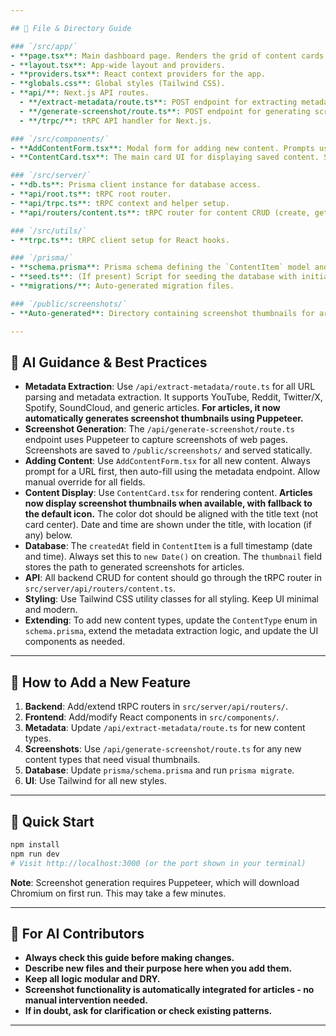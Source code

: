 ```yaml
---

## 📁 File & Directory Guide

### `/src/app/`
- **page.tsx**: Main dashboard page. Renders the grid of content cards and handles layout.
- **layout.tsx**: App-wide layout and providers.
- **providers.tsx**: React context providers for the app.
- **globals.css**: Global styles (Tailwind CSS).
- **api/**: Next.js API routes.
  - **/extract-metadata/route.ts**: POST endpoint for extracting metadata from pasted URLs (YouTube, Reddit, Twitter, etc.). Uses Cheerio for scraping and supports YouTube API if configured. **Now generates screenshots for articles automatically.**
  - **/generate-screenshot/route.ts**: POST endpoint for generating screenshots of web pages using Puppeteer. Used automatically for article thumbnails.
  - **/trpc/**: tRPC API handler for Next.js.

### `/src/components/`
- **AddContentForm.tsx**: Modal form for adding new content. Prompts user to paste a URL, auto-fills metadata via `/api/extract-metadata`, and allows manual editing before saving.
- **ContentCard.tsx**: The main card UI for displaying saved content. Supports flipping for notes, shows type/color dot, date/time, and content-specific embeds (YouTube, Twitter, etc.). **Now displays screenshot thumbnails for articles when available.**

### `/src/server/`
- **db.ts**: Prisma client instance for database access.
- **api/root.ts**: tRPC root router.
- **api/trpc.ts**: tRPC context and helper setup.
- **api/routers/content.ts**: tRPC router for content CRUD (create, get, update, delete). Handles all DB operations for content items.

### `/src/utils/`
- **trpc.ts**: tRPC client setup for React hooks.

### `/prisma/`
- **schema.prisma**: Prisma schema defining the `ContentItem` model and enums for content types.
- **seed.ts**: (If present) Script for seeding the database with initial data.
- **migrations/**: Auto-generated migration files.

### `/public/screenshots/`
- **Auto-generated**: Directory containing screenshot thumbnails for articles. These files are automatically generated and should not be committed to version control.

---
```


## 🧠 AI Guidance & Best Practices

- **Metadata Extraction**: Use `/api/extract-metadata/route.ts` for all URL parsing and metadata extraction. It supports YouTube, Reddit, Twitter/X, Spotify, SoundCloud, and generic articles. **For articles, it now automatically generates screenshot thumbnails using Puppeteer.**
- **Screenshot Generation**: The `/api/generate-screenshot/route.ts` endpoint uses Puppeteer to capture screenshots of web pages. Screenshots are saved to `/public/screenshots/` and served statically.
- **Adding Content**: Use `AddContentForm.tsx` for all new content. Always prompt for a URL first, then auto-fill using the metadata endpoint. Allow manual override for all fields.
- **Content Display**: Use `ContentCard.tsx` for rendering content. **Articles now display screenshot thumbnails when available, with fallback to the default icon.** The color dot should be aligned with the title text (not card center). Date and time are shown under the title, with location (if any) below.
- **Database**: The `createdAt` field in `ContentItem` is a full timestamp (date and time). Always set this to `new Date()` on creation. The `thumbnail` field stores the path to generated screenshots for articles.
- **API**: All backend CRUD for content should go through the tRPC router in `src/server/api/routers/content.ts`.
- **Styling**: Use Tailwind CSS utility classes for all styling. Keep UI minimal and modern.
- **Extending**: To add new content types, update the `ContentType` enum in `schema.prisma`, extend the metadata extraction logic, and update the UI components as needed.

---

## 📝 How to Add a New Feature

1. **Backend**: Add/extend tRPC routers in `src/server/api/routers/`.
2. **Frontend**: Add/modify React components in `src/components/`.
3. **Metadata**: Update `/api/extract-metadata/route.ts` for new content types.
4. **Screenshots**: Use `/api/generate-screenshot/route.ts` for any new content types that need visual thumbnails.
5. **Database**: Update `prisma/schema.prisma` and run `prisma migrate`.
6. **UI**: Use Tailwind for all new styles.

---

## 🚀 Quick Start

```bash
npm install
npm run dev
# Visit http://localhost:3000 (or the port shown in your terminal)
```

**Note**: Screenshot generation requires Puppeteer, which will download Chromium on first run. This may take a few minutes.

---

## 🤖 For AI Contributors

- **Always check this guide before making changes.**
- **Describe new files and their purpose here when you add them.**
- **Keep all logic modular and DRY.**
- **Screenshot functionality is automatically integrated for articles - no manual intervention needed.**
- **If in doubt, ask for clarification or check existing patterns.**

---
